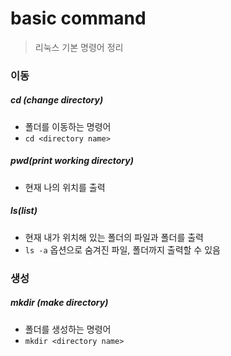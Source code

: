 # basic command

> 리눅스 기본 명령어 정리



### 이동

##### cd (change directory)

- 폴더를 이동하는 명령어
- `cd <directory name>`



##### pwd(print working directory)

- 현재 나의 위치를 출력



##### ls(list)

- 현재 내가 위치해 있는 폴더의 파일과 폴더를 출력
- `ls -a` 옵션으로 숨겨진 파일, 폴더까지 출력할 수 있음



### 생성

##### mkdir (make directory)

- 폴더를 생성하는 명령어	
- `mkdir <directory name>`







##### 